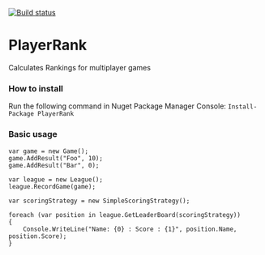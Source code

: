 [![Build status](https://ci.appveyor.com/api/projects/status/ilqrc64go61cilog/branch/master?svg=true)](https://ci.appveyor.com/project/TheEadie/playerrank/branch/master)

# PlayerRank
Calculates Rankings for multiplayer games

### How to install

Run the following command in Nuget Package Manager Console: `Install-Package PlayerRank`

### Basic usage

```
var game = new Game();
game.AddResult("Foo", 10);
game.AddResult("Bar", 0);

var league = new League();
league.RecordGame(game);

var scoringStrategy = new SimpleScoringStrategy();

foreach (var position in league.GetLeaderBoard(scoringStrategy))
{
    Console.WriteLine("Name: {0} : Score : {1}", position.Name, position.Score);
}
```
